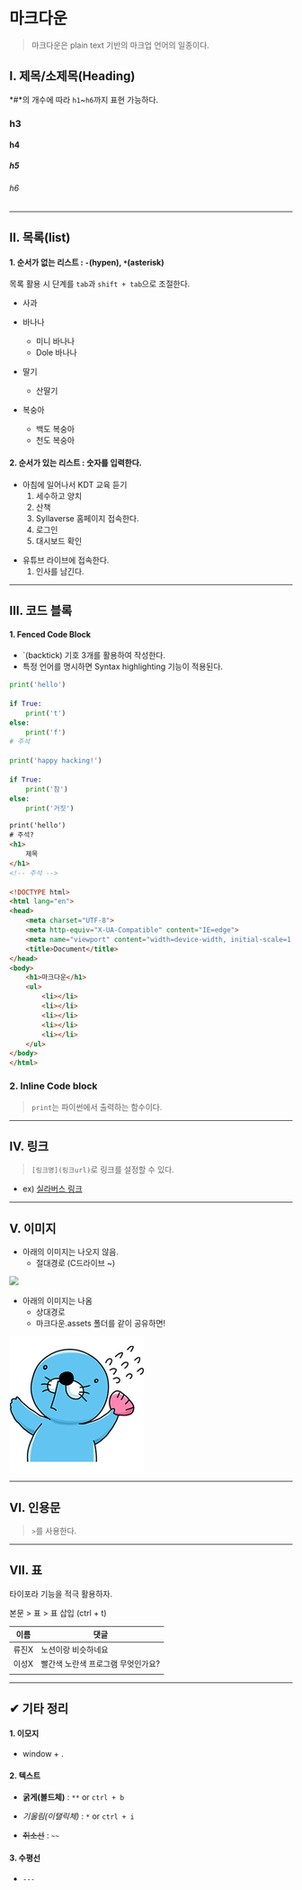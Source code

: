 # 마크다운

> 마크다운은 plain text 기반의 마크업 언어의 일종이다.



## Ⅰ. 제목/소제목(Heading)

*#*의 개수에 따라 `h1`~`h6`까지 표현 가능하다.

### h3

#### h4

##### h5

###### h6

---



## Ⅱ. 목록(list)

#### 1. 순서가 없는 리스트 : `-`(hypen), `*`(asterisk)

목록 활용 시 단계를 `tab`과 `shift + tab`으로 조절한다.

- 사과
- 바나나
  - 미니 바나나
  - Dole 바나나

- 딸기
  - 산딸기

- 복숭아
  - 백도 복숭아
  - 천도 복숭아

#### 2. 순서가 있는 리스트 : 숫자를 입력한다.

- 아침에 일어나서 KDT 교육 듣기
  1. 세수하고 양치
  1. 산책
  1. Syllaverse 홈페이지 접속한다.
  1. 로그인
  1. 대시보드 확인


* 유튜브 라이브에 접속한다.
  1. 인사를 남긴다.



---



## Ⅲ. 코드 블록

#### 1. Fenced Code Block

- `(backtick) 기호 3개를 활용하여 작성한다.
- 특정 언어를 명시하면 Syntax highlighting 기능이 적용된다.

```python
print('hello')

if True:
    print('t')
else:
    print('f')
# 주석

print('happy hacking!')

if True:
    print('참')
else:
    print('거짓')
```

```html
print('hello')
# 주석?
<h1>
    제목
</h1>
<!-- 주석 -->

<!DOCTYPE html>
<html lang="en">
<head>
    <meta charset="UTF-8">
    <meta http-equiv="X-UA-Compatible" content="IE=edge">
    <meta name="viewport" content="width=device-width, initial-scale=1.0">
    <title>Document</title>
</head>
<body>
    <h1>마크다운</h1>
    <ul>
        <li></li>
        <li></li>
        <li></li>
        <li></li>
        <li></li>
    </ul>
</body>
</html>
```

### 2. Inline Code block

>  `print`는 파이썬에서 출력하는 함수이다.



---



## Ⅳ. 링크

> `[링크명](링크url)`로 링크를 설정할 수 있다.

- ex) [실라버스 링크](https://syllaverse.com)



---



## Ⅴ. 이미지

- 아래의 이미지는 나오지 않음. 
  * 절대경로 (C드라이브 ~)

![](C:\Users\hphk\Desktop\hphk.png)

- 아래의 이미지는 나옴
  - 상대경로
  - 마크다운.assets 폴더를 같이 공유하면!

![보노보노](마크다운정리.assets/보노보노-16570946956341.png)



---



## Ⅵ. 인용문

> `>`를 사용한다.



---



## Ⅶ. 표

타이포라 기능을 적극 활용하자. 

본문 > 표 > 표 삽입 (ctrl + t)

| 이름  | 댓글                               |
| ----- | ---------------------------------- |
| 류진X | 노션이랑 비슷하네요                |
| 이성X | 빨간색 노란색 프로그램 무엇인가요? |
|       |                                    |



---



## ✔ 기타 정리

#### 1. 이모지 

- window + .

#### 2. 텍스트

- **굵게(볼드체)** : `**`  or `ctrl + b`

- *기울림(이탤릭체)* : `*` or `ctrl + i`

- ~~취소선~~ : `~~`

#### 3. 수평선

- `---`

